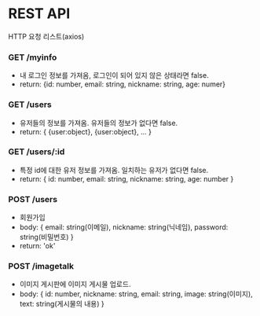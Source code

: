 # REST API
HTTP 요청 리스트(axios)
### GET /myinfo
- 내 로그인 정보를 가져옴, 로그인이 되어 있지 않은 상태라면 false.
- return: {id: number, email: string,  nickname: string, age: numer}

### GET /users
- 유저들의 정보를 가져옴. 유저들의 정보가 없다면 false.
- return: { {user:object}, {user:object}, ... }

### GET /users/:id
- 특정 id에 대한 유저 정보를 가져옴. 일치하는 유저가 없다면 false.
- return: { id: number, email: string,  nickname: string, age: number }

### POST /users
- 회원가입 
- body: {  email: string(이메일), nickname: string(닉네임), password: string(비밀번호) } 
- return: 'ok'

### POST /imagetalk
- 이미지 게시판에 이미지 게시물 업로드.
- body: { id: number, nickname: string, email: string, image: string(이미지), text: string(게시물의 내용) }
